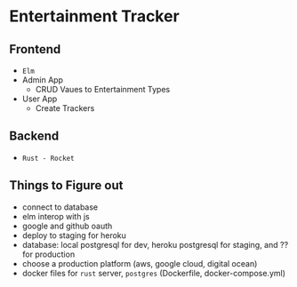 # Entertainment Tracker

## Frontend
- `Elm`
- Admin App
  - CRUD Vaues to Entertainment Types 
- User App
  - Create Trackers

## Backend 
- `Rust - Rocket`

## Things to Figure out
- connect to database
- elm interop with js
- google and github oauth
- deploy to staging for heroku
- database: local postgresql for dev, heroku postgresql for staging, and ?? for production
- choose a production platform (aws, google cloud, digital ocean)
- docker files for `rust` server, `postgres` (Dockerfile, docker-compose.yml)

